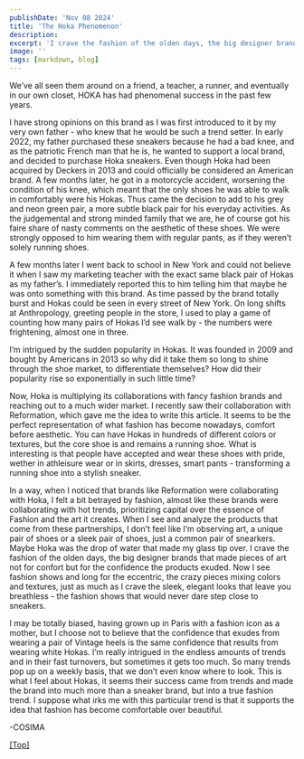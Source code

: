 ```yaml
---
publishDate: 'Nov 08 2024'
title: 'The Hoka Phenomenon'
description: 
excerpt: 'I crave the fashion of the olden days, the big designer brands that made pieces of art not for confort but for the confidence the products exuded.'
image: ''
tags: [markdown, blog]
---
```


We’ve all seen them around on a friend, a teacher, a runner, and eventually in our own closet, HOKA has had phenomenal success in the past few years. 

I have strong opinions on this brand as I was first introduced to it by my very own father - who knew that he would be such a trend setter. In early 2022, my father purchased these sneakers because he had a bad knee, and as the patriotic French man that he is, he wanted to support a local brand, and decided to purchase Hoka sneakers. Even though Hoka had been acquired by Deckers in 2013 and could officially be considered an American brand. A few months later, he got in a motorcycle accident, worsening the condition of his knee, which meant that the only shoes he was able to walk in comfortably were his Hokas. Thus came the decision to add to his grey and neon green pair, a more subtle black pair for his everyday activities. As the judgemental and strong minded family that we are, he of course got his faire share of nasty comments on the aesthetic of these shoes. We were strongly opposed to him wearing them with regular pants, as if they weren’t solely running shoes. 

A few months later I went back to school in New York and could not believe it when I saw my marketing teacher with the exact same black pair of Hokas as my father’s. I immediately reported this to him telling him that maybe he was onto something with this brand. As time passed by the brand totally burst and Hokas could be seen in every street of New York. On long shifts at Anthropology, greeting people in the store, I used to play a game of counting how many pairs of Hokas I’d see walk by - the numbers were frightening, almost one in three. 

I’m intrigued by the sudden popularity in Hokas. It was founded in 2009 and bought by Americans in 2013 so why did it take them so long to shine through the shoe market, to differentiate themselves? How did their popularity rise so exponentially in such little time?

Now, Hoka is multiplying its collaborations with fancy fashion brands and reaching out to a much wider market. I recently saw their collaboration with Reformation, which gave me the idea to write this article. It seems to be the perfect representation of what fashion has become nowadays, comfort before aesthetic. You can have Hokas in hundreds of different colors or textures, but the core shoe is and remains a running shoe. What is interesting is that people have accepted and wear these shoes with pride, wether in athleisure wear or in skirts, dresses, smart pants - transforming a running shoe into a stylish sneaker. 

In a way, when I noticed that brands like Reformation were collaborating with Hoka, I felt a bit betrayed by fashion, almost like these brands were collaborating with hot trends, prioritizing capital over the essence of Fashion and the art it creates. When I see and analyze the products that come from these partnerships, I don’t feel like I’m observing art, a unique pair of shoes or a sleek pair of shoes, just a common pair of snearkers. Maybe Hoka was the drop of water that made my glass tip over. I crave the fashion of the olden days, the big designer brands that made pieces of art not for confort but for the confidence the products exuded. Now I see fashion shows and long for the eccentric, the crazy pieces mixing colors and textures, just as much as I crave the sleek, elegant looks that leave you breathless - the fashion shows that would never dare step close to sneakers. 

I may be totally biased, having grown up in Paris with a fashion icon as a mother, but I choose not to believe that the confidence that exudes from wearing a pair of Vintage heels is the same confidence that results from wearing white Hokas. I’m really intrigued in the endless amounts of trends and in their fast turnovers, but sometimes it gets too much. So many trends pop up on a weekly basis, that we don’t even know where to look. This is what I feel about Hokas, it seems their success came from trends and made the brand into much more than a sneaker brand, but into a true fashion trend. I suppose what irks me with this particular trend is that it supports the idea that fashion has become comfortable over beautiful.

-COSIMA 








[[Top]](#top)
